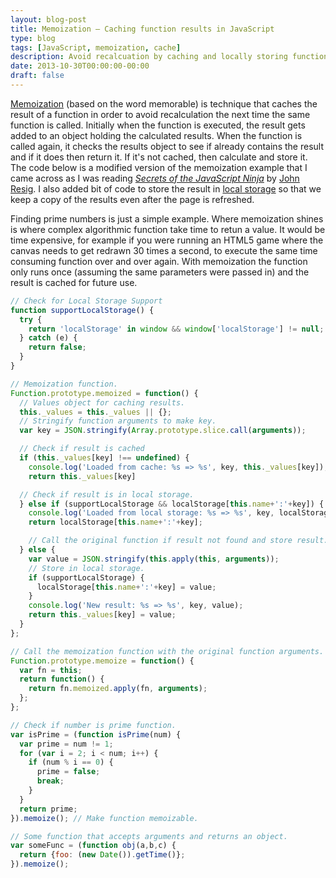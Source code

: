 ```yaml
---
layout: blog-post
title: Memoization – Caching function results in JavaScript
type: blog
tags: [JavaScript, memoization, cache]
description: Avoid recalcuation by caching and locally storing function results.
date: 2013-10-30T00:00:00-00:00
draft: false
---
```

[Memoization](http://en.wikipedia.org/wiki/Memoization) (based on the word memorable) is technique that caches the result of a function in order to avoid recalculation the next time the same function is called. Initially when the function is executed, the result gets added to an object holding the calculated results. When the function is called again, it checks the results object to see if already contains the result and if it does then return it. If it's not cached, then calculate and store it. The code below is a modified version of the memoization example that I came across as I was reading [*Secrets of the JavaScript Ninja*](http://jsninja.com/) by [John Resig](http://ejohn.org/). I also added bit of code to store the result in [local storage](http://www.w3.org/TR/webstorage/) so that we keep a copy of the results even after the page is refreshed.

Finding prime numbers is just a simple example. Where memoization shines is where complex algorithmic function take time to retun a value. It would be time expensive, for example if you were running an HTML5 game where the canvas needs to get redrawn 30 times a second, to execute the same time consuming function over and over again. With memoization the function only runs once (assuming the same parameters were passed in) and the result is cached for future use.

```javascript
// Check for Local Storage Support
function supportLocalStorage() {
  try {
    return 'localStorage' in window && window['localStorage'] != null;
  } catch (e) {
    return false;
  }
}

// Memoization function.
Function.prototype.memoized = function() {
  // Values object for caching results.
  this._values = this._values || {};
  // Stringify function arguments to make key.
  var key = JSON.stringify(Array.prototype.slice.call(arguments));

  // Check if result is cached
  if (this._values[key] !== undefined) {
    console.log('Loaded from cache: %s => %s', key, this._values[key]);
    return this._values[key]

  // Check if result is in local storage.
  } else if (supportLocalStorage && localStorage[this.name+':'+key]) {
    console.log('Loaded from local storage: %s => %s', key, localStorage[this.name+':'+key]);
    return localStorage[this.name+':'+key];

    // Call the original function if result not found and store result.
  } else {
    var value = JSON.stringify(this.apply(this, arguments));
    // Store in local storage.
    if (supportLocalStorage) {
      localStorage[this.name+':'+key] = value;
    }
    console.log('New result: %s => %s', key, value);
    return this._values[key] = value;
  }
};

// Call the memoization function with the original function arguments.
Function.prototype.memoize = function() {
  var fn = this;
  return function() {
    return fn.memoized.apply(fn, arguments);
  };
};

// Check if number is prime function.
var isPrime = (function isPrime(num) {
  var prime = num != 1;
  for (var i = 2; i < num; i++) {
    if (num % i == 0) {
      prime = false;
      break;
    }
  }
  return prime;
}).memoize(); // Make function memoizable.

// Some function that accepts arguments and returns an object.
var someFunc = (function obj(a,b,c) {
  return {foo: (new Date()).getTime()};
}).memoize();
```

<script>
// Memoization technique.
// Try it. Open up the console on your browser and run:
// isPrime(5); // returns a boolean
// or someFunc('foo', 10); // returns an object
// The first time it will do the calculation and store the result,
// so next time you run isPrime(5) it will retrieve the result from
// the function's cache. The result is also stored in local storage
// so that it doesn't have to recalculate if you refresh the page.
// It'll retrieve the stored result from local storage.

// Check for Local Storage Support
function supportLocalStorage() {
  try {
    return 'localStorage' in window && window['localStorage'] != null;
  } catch (e) {
    return false;
  }
}

// Memoization function.
Function.prototype.memoized = function() {
  // Values object for caching results.
  this._values = this._values || {};
  // Stringify function arguments to make key.
  var key = JSON.stringify(Array.prototype.slice.call(arguments));

  // Check if result is cached
  if (this._values[key] !== undefined) {
    console.log('Loaded from cache: %s => %s', key, this._values[key]);
    return this._values[key]

  // Check if result is in local storage.
  } else if (supportLocalStorage && localStorage[this.name+':'+key]) {
    console.log('Loaded from local storage: %s => %s', key, localStorage[this.name+':'+key]);
    return localStorage[this.name+':'+key];

    // Call the original function if result not found and store result.
  } else {
    var value = JSON.stringify(this.apply(this, arguments));
    // Store in local storage.
    if (supportLocalStorage) {
      localStorage[this.name+':'+key] = value;
    }
    console.log('New result: %s => %s', key, value);
    return this._values[key] = value;
  }
};

// Call the memoization function with the original function arguments.
Function.prototype.memoize = function() {
  var fn = this;
  return function() {
    return fn.memoized.apply(fn, arguments);
  };
};

// Check if number is prime function.
var isPrime = (function isPrime(num) {
  var prime = num != 1;
  for (var i = 2; i < num; i++) {
    if (num % i == 0) {
      prime = false;
      break;
    }
  }
  return prime;
}).memoize(); // Make function memoizable.

// Some function that accepts arguments and returns an object.
var someFunc = (function obj(a,b,c) {
  return {foo: (new Date()).getTime()};
}).memoize();
</script>
